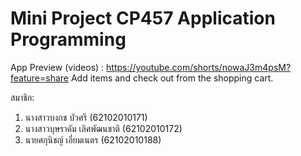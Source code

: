 # Mini Project CP457 Application Programming

App Preview (videos) : https://youtube.com/shorts/nowaJ3m4psM?feature=share
Add items and check out from the shopping cart.

สมาชิก: 
1) นางสาวบงกช บัวศรี (62102010171)
2) นางสาวบุษราคัม เลิศพัฒนชาติ (62102010172)  
3) นายศกุนิชญ์ เอี่ยมเนตร (62102010188)
